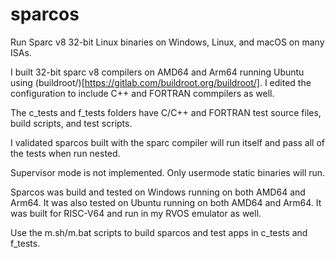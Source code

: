 # sparcos
Run Sparc v8 32-bit Linux binaries on Windows, Linux, and macOS on many ISAs.

I built 32-bit sparc v8 compilers on AMD64 and Arm64 running Ubuntu using (buildroot/)[https://gitlab.com/buildroot.org/buildroot/]. I edited the configuration to include C++ and FORTRAN commpilers as well.

The c_tests and f_tests folders have C/C++ and FORTRAN test source files, build scripts, and test scripts.

I validated sparcos built with the sparc compiler will run itself and pass all of the tests when run nested.

Supervisor mode is not implemented. Only usermode static binaries will run.

Sparcos was build and tested on Windows running on both AMD64 and Arm64. It was also tested on Ubuntu running on both AMD64 and Arm64. It was built for RISC-V64 and run in my RVOS emulator as well.

Use the m.sh/m.bat scripts to build sparcos and test apps in c_tests and f_tests.
